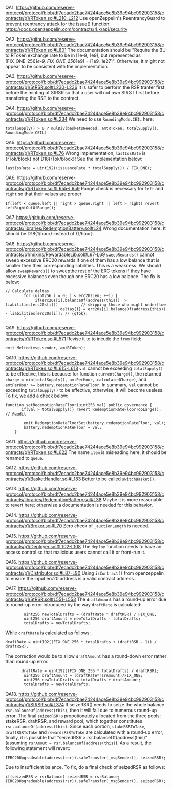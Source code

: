 QA1. https://github.com/reserve-protocol/protocol/blob/df7ecadc2bae74244ace5e8b39e94bc992903158/contracts/p1/RToken.sol#L210-L212
Use openZeppelin's ReentrancyGuard to prevent reentrancy attack for the issue() function:
https://docs.openzeppelin.com/contracts/4.x/api/security

QA2. https://github.com/reserve-protocol/protocol/blob/df7ecadc2bae74244ace5e8b39e94bc992903158/contracts/p1/RToken.sol#L801
The documentation should be "Require the BU to RToken exchange rate to be in [1e-9, 1e9], but represented as 
[FIX_ONE_256*1e-9, FIX_ONE_256*1e9] =  [1e9, 1e27]". Otherwise, it might not appear to be consistent with the implementation.
 
QA3. https://github.com/reserve-protocol/protocol/blob/df7ecadc2bae74244ace5e8b39e94bc992903158/contracts/p1/StRSR.sol#L230-L236
It is safer to perform the RSR tranfer first before the minting of StRSR so that a user will not own StRST first before transfering the RST to the contract.

QA4. https://github.com/reserve-protocol/protocol/blob/df7ecadc2bae74244ace5e8b39e94bc992903158/contracts/p1/RToken.sol#L234
We need to use ``RoundingMode.CEIL`` here:
```
totalSupply() > 0 ? mulDiv(basketsNeeded, amtRToken, totalSupply(), RoundingMode.CEIL)

``` 

QA5. https://github.com/reserve-protocol/protocol/blob/df7ecadc2bae74244ace5e8b39e94bc992903158/contracts/p1/RToken.sol#L76
Wrong implementation, ``lastIssRate`` is {rTok/block} not D18{rTok/block}! See the implementation below: 
```
lastIssRate = uint192((issuanceRate * totalSupply()) / FIX_ONE);

```

QA6. https://github.com/reserve-protocol/protocol/blob/df7ecadc2bae74244ace5e8b39e94bc992903158/contracts/p1/RToken.sol#L655-L659
Range check is necessary for ``left`` and ``right`` so that their values are proper
```
If(left < queue.left || right > queue.right || left > right) revert LeftRightOutOfRange();

```

QA7. https://github.com/reserve-protocol/protocol/blob/df7ecadc2bae74244ace5e8b39e94bc992903158/contracts/libraries/RedemptionBattery.sol#L24
Wrong documentation here. It should be D18{1/hour} instead of {1/hour}. 


QA8. https://github.com/reserve-protocol/protocol/blob/df7ecadc2bae74244ace5e8b39e94bc992903158/contracts/p1/mixins/RewardableLib.sol#L67-L69
``sweepRewards()`` cannot sweep excessive ERC20 rewards if one of them has a low balance that is smaller then their corresponding liabilities. This is a weakness. We should allow ``sweepRewards()`` to sweepthe rest of the ERC tokens if they have excessive balances even though one ERC20 has a low balance. The fix is below:
```
// Calculate deltas
        for (uint256 i = 0; i < erc20sLen; ++i) {
             if(erc20s[i].balanceOf(address(this))  >   liabilities[erc20s[i]])          // skipping those who might underflow
                        deltas[i] = erc20s[i].balanceOf(address(this)) - liabilities[erc20s[i]]; // {qTok}; 
        }

```

QA9. https://github.com/reserve-protocol/protocol/blob/df7ecadc2bae74244ace5e8b39e94bc992903158/contracts/p1/RToken.sol#L571
Revise it to to incude the ``from`` field:
```
emit Melted(msg.sender, amtRToken);
```

QA10. https://github.com/reserve-protocol/protocol/blob/df7ecadc2bae74244ace5e8b39e94bc992903158/contracts/p1/RToken.sol#L615-L618
``val`` cannot be exceeding ``totalSupply()`` to be effective, this is because: for function ``currentCharge()``, the returned ``charge = min(totalSupply(), amtPerHour, calculatedCharge)``, and ``amtPerHour >= battery.redemptionRateFloor``. In summary, ``val`` cannot be exceeding ``totalSupply()`` to be effective, otherwise, it will become useless. To fix, we add a check below: 

```
function setRedemptionRateFloor(uint256 val) public governance {
       if(val > totalSupply()} revert RedemptionRateFloorTooLarge(); // @audit

        emit RedemptionRateFloorSet(battery.redemptionRateFloor, val);
        battery.redemptionRateFloor = val;
    }
```

QA11. https://github.com/reserve-protocol/protocol/blob/df7ecadc2bae74244ace5e8b39e94bc992903158/contracts/p1/RToken.sol#L622
The name ``item`` is misleading here, it should be renamed to ``queue``. 

QA12. https://github.com/reserve-protocol/protocol/blob/df7ecadc2bae74244ace5e8b39e94bc992903158/contracts/p1/BasketHandler.sol#L183
Better to be called ``switchBasket()``. 

QA13. https://github.com/reserve-protocol/protocol/blob/df7ecadc2bae74244ace5e8b39e94bc992903158/contracts/libraries/RedemptionBattery.sol#L38
Maybe it is more reasonable to revert here; otherwise a documentation is needed for this behavior. 

QA14. https://github.com/reserve-protocol/protocol/blob/df7ecadc2bae74244ace5e8b39e94bc992903158/contracts/p1/Broker.sol#L70
Zero check of ``_auctionLength`` is needed. 

QA15. https://github.com/reserve-protocol/protocol/blob/df7ecadc2bae74244ace5e8b39e94bc992903158/contracts/p1/Deployer.sol#L102-L108
The ``deploy`` function needs to have an access control so that malicious users cannot call it or front-run it. 

QA16. https://github.com/reserve-protocol/protocol/blob/df7ecadc2bae74244ace5e8b39e94bc992903158/contracts/p1/Distributor.sol#L87-L90
Using ``isContract()`` from openzeppelin to ensure the input erc20 address is a valid contract address.

QA17. https://github.com/reserve-protocol/protocol/blob/df7ecadc2bae74244ace5e8b39e94bc992903158/contracts/p1/StRSR.sol#L551-L553
The ``draftAmount`` has a round-up error due to round-up error introduced by the way ``draftRate`` is calculated:
```
        uint256 newTotalDrafts = (draftRate * draftRSR) / FIX_ONE;
        uint256 draftAmount = newTotalDrafts - totalDrafts;
        totalDrafts = newTotalDrafts;
```
While ``draftRate`` is calculated as follows: 
```
draftRate = uint192((FIX_ONE_256 * totalDrafts + (draftRSR - 1)) / draftRSR);
```
The correction would be to allow ``draftAmount`` has a round-down error rather than round-up error. 
```
       draftRate = uint192((FIX_ONE_256 * totalDrafts) / draftRSR);
        uint256 draftAmount = (draftRate*rsrAmount)/FIX_ONE;
        uint256 newTotalDrafts = totalDrafts + draftAmount;         
        totalDrafts = newTotalDrafts;
```

QA18. https://github.com/reserve-protocol/protocol/blob/df7ecadc2bae74244ace5e8b39e94bc992903158/contracts/p1/StRSR.sol#L374
If seizeRSR() needs to seize the whole balance ``rsr.balanceOf(address(this)``, then it will fail due to numerous round-up error.
The final ``seizedRSR`` is propotionately allocated from the three pools: stakeRSR, draftRSR, and reward pool, which together constitutes ``rsr.balanceOf(address(this)``. Since each portion, ``stakeRSRToTake``, ``draftRSRToTake`` and ``rewardsRSRToTake`` are calculated with a round-up error, finally, it is possible that "seizedRSR > rsr.balanceOf(address(this)" (assuming ``rsrAmout = rsr.balanceOf(address(this)``). As a result, the following statement will revert:
```
IERC20Upgradeable(address(rsr)).safeTransfer(_msgSender(), seizedRSR);
```
Due to insufficient balance. To fix, do a final check of seizedRSR as follows:
```
if(seizedRSR > rsrBalance) seizedRSR = rsrBalance;
IERC20Upgradeable(address(rsr)).safeTransfer(_msgSender(), seizedRSR);

```



